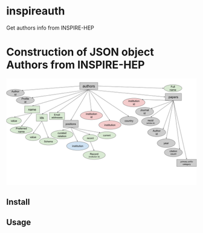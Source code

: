 # inspireauth
Get authors info from INSPIRE-HEP

# Construction of JSON object Authors from INSPIRE-HEP
<img src="https://raw.githubusercontent.com/restrepo/inspire/master/img/authors.svg" width=700>

## Install

## Usage
